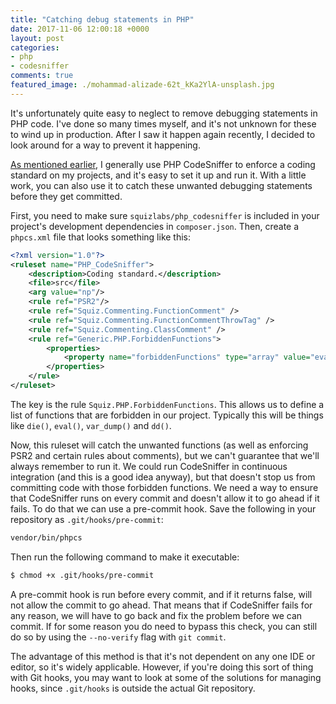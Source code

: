 ```yaml
---
title: "Catching debug statements in PHP"
date: 2017-11-06 12:00:18 +0000
layout: post
categories:
- php
- codesniffer
comments: true
featured_image: ./mohammad-alizade-62t_kKa2YlA-unsplash.jpg
---
```


It's unfortunately quite easy to neglect to remove debugging statements in PHP code. I've done so many times myself, and it's not unknown for these to wind up in production. After I saw it happen again recently, I decided to look around for a way to prevent it happening.

[As mentioned earlier](/blog/2017/03/15/enforcing-a-coding-standard-with-php-codesniffer/), I generally use PHP CodeSniffer to enforce a coding standard on my projects, and it's easy to set it up and run it. With a little work, you can also use it to catch these unwanted debugging statements before they get committed.

First, you need to make sure `squizlabs/php_codesniffer` is included in your project's development dependencies in `composer.json`. Then, create a `phpcs.xml` file that looks something like this:

```xml
<?xml version="1.0"?>
<ruleset name="PHP_CodeSniffer">
	<description>Coding standard.</description>
	<file>src</file>
	<arg value="np"/>
	<rule ref="PSR2"/>
	<rule ref="Squiz.Commenting.FunctionComment" />
	<rule ref="Squiz.Commenting.FunctionCommentThrowTag" />
	<rule ref="Squiz.Commenting.ClassComment" />
	<rule ref="Generic.PHP.ForbiddenFunctions">
		<properties>
			<property name="forbiddenFunctions" type="array" value="eval=>NULL,dd=>NULL,die=>NULL,var_dump=>NULL,sizeof=>count,delete=>unset,print=>echo,create_function=>NULL"/>
		</properties>
	</rule>
</ruleset>
```

The key is the rule `Squiz.PHP.ForbiddenFunctions`. This allows us to define a list of functions that are forbidden in our project. Typically this will be things like `die()`, `eval()`, `var_dump()` and `dd()`.

Now, this ruleset will catch the unwanted functions (as well as enforcing PSR2 and certain rules about comments), but we can't guarantee that we'll always remember to run it. We could run CodeSniffer in continuous integration (and this is a good idea anyway), but that doesn't stop us from committing code with those forbidden functions. We need a way to ensure that CodeSniffer runs on every commit and doesn't allow it to go ahead if it fails. To do that we can use a pre-commit hook. Save the following in your repository as `.git/hooks/pre-commit`:

```bash
vendor/bin/phpcs
```

Then run the following command to make it executable:

```bash
$ chmod +x .git/hooks/pre-commit
```

A pre-commit hook is run before every commit, and if it returns false, will not allow the commit to go ahead. That means that if CodeSniffer fails for any reason, we will have to go back and fix the problem before we can commit. If for some reason you do need to bypass this check, you can still do so by using the `--no-verify` flag with `git commit`.

The advantage of this method is that it's not dependent on any one IDE or editor, so it's widely applicable. However, if you're doing this sort of thing with Git hooks, you may want to look at some of the solutions for managing hooks, since `.git/hooks` is outside the actual Git repository.
